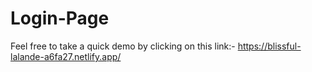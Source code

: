 # Login-Page

 Feel free to take a quick demo by clicking on this link:- https://blissful-lalande-a6fa27.netlify.app/
